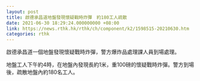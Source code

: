 ```yaml
---
layout: post
title: 啟德承昌道地盤發現懷疑戰時炸彈　約180工人疏散
date: 2021-06-30 18:29:24.000000000 +08:00
link: https://news.rthk.hk/rthk/ch/component/k2/1598515-20210630.htm
categories: rthk
---
```


啟德承昌道一個地盤發現懷疑戰時炸彈，警方爆炸品處理課人員到場處理。

地盤工人下午約4時，在地盤內發現長約1米，重100磅的懷疑戰時炸彈。警方到場後，疏散地盤內約180名工人。
